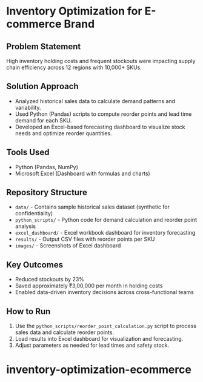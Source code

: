 # Inventory Optimization for E-commerce Brand

## Problem Statement
High inventory holding costs and frequent stockouts were impacting supply chain efficiency across 12 regions with 10,000+ SKUs.

## Solution Approach
- Analyzed historical sales data to calculate demand patterns and variability.
- Used Python (Pandas) scripts to compute reorder points and lead time demand for each SKU.
- Developed an Excel-based forecasting dashboard to visualize stock needs and optimize reorder quantities.

## Tools Used
- Python (Pandas, NumPy)
- Microsoft Excel (Dashboard with formulas and charts)

## Repository Structure
- `data/` - Contains sample historical sales dataset (synthetic for confidentiality)
- `python_scripts/` - Python code for demand calculation and reorder point analysis
- `excel_dashboard/` - Excel workbook dashboard for inventory forecasting
- `results/` - Output CSV files with reorder points per SKU
- `images/` - Screenshots of Excel dashboard

## Key Outcomes
- Reduced stockouts by 23%
- Saved approximately ₹3,00,000 per month in holding costs
- Enabled data-driven inventory decisions across cross-functional teams

## How to Run
1. Use the `python_scripts/reorder_point_calculation.py` script to process sales data and calculate reorder points.
2. Load results into Excel dashboard for visualization and forecasting.
3. Adjust parameters as needed for lead times and safety stock.
# inventory-optimization-ecommerce
